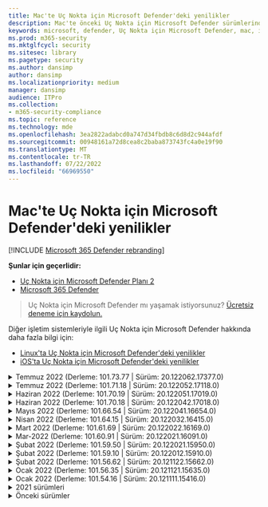 ```yaml
---
title: Mac'te Uç Nokta için Microsoft Defender'deki yenilikler
description: Mac'te önceki Uç Nokta için Microsoft Defender sürümlerindeki önemli değişiklikler hakkında bilgi edinin.
keywords: microsoft, defender, Uç Nokta için Microsoft Defender, mac, installation, macos, whatsnew
ms.prod: m365-security
ms.mktglfcycl: security
ms.sitesec: library
ms.pagetype: security
ms.author: dansimp
author: dansimp
ms.localizationpriority: medium
manager: dansimp
audience: ITPro
ms.collection:
- m365-security-compliance
ms.topic: reference
ms.technology: mde
ms.openlocfilehash: 3ea2822adabcd0a747d34fbdb8c6d8d2c944afdf
ms.sourcegitcommit: 00948161a72d8cea8c2baba873743fc4a0e19f90
ms.translationtype: MT
ms.contentlocale: tr-TR
ms.lasthandoff: 07/22/2022
ms.locfileid: "66969550"
---
```

# <a name="whats-new-in-microsoft-defender-for-endpoint-on-mac"></a>Mac'te Uç Nokta için Microsoft Defender'deki yenilikler

[!INCLUDE [Microsoft 365 Defender rebranding](../../includes/microsoft-defender.md)]

**Şunlar için geçerlidir:**
- [Uç Nokta için Microsoft Defender Planı 2](https://go.microsoft.com/fwlink/p/?linkid=2154037)
- [Microsoft 365 Defender](https://go.microsoft.com/fwlink/?linkid=2118804)

> Uç Nokta için Microsoft Defender mı yaşamak istiyorsunuz? [Ücretsiz deneme için kaydolun.](https://signup.microsoft.com/create-account/signup?products=7f379fee-c4f9-4278-b0a1-e4c8c2fcdf7e&ru=https://aka.ms/MDEp2OpenTrial?ocid=docs-wdatp-exposedapis-abovefoldlink)

Diğer işletim sistemleriyle ilgili Uç Nokta için Microsoft Defender hakkında daha fazla bilgi için: 
- [Linux'ta Uç Nokta için Microsoft Defender'deki yenilikler](linux-whatsnew.md) 
- [iOS'ta Uç Nokta için Microsoft Defender'deki yenilikler](ios-whatsnew.md)</br>

<details>
  <summary>Temmuz 2022 (Derleme: 101.73.77 | Sürüm: 20.122062.17377.0)</summary>

&ensp;Yayın tarihi: **21 Temmuz 2022**<br/>
&ensp;Yayımlanma Tarihi: **21 Temmuz 2022**<br/>
&ensp;Derleme: **101.73.77**<br/>
&ensp;Sürüm: **20.122062.17377.0**<br/>
&ensp;Altyapı sürümü: **1.1.19200.3**<br/>
&ensp;İmza sürümü: **1.367.1011.0**<br/>

**Yenilikler**

- Ağ uzantısı nedeniyle yazdırmanın başarıyla tamamlanamadığına ilişkin bir sorun giderildi
- [Dosya karması hesaplamasını yapılandırma](mac-preferences.md#configure-file-hash-computation-feature) seçeneği eklendi
- Bu derlemeden itibaren, ürün varsayılan olarak yeni kötü amaçlı yazılımdan koruma altyapısına sahip olacaktır
- Dosya kopyalama işlemleri için performans geliştirmeleri
- Hata düzeltmeleri

<br/>
</details>

<details>
  <summary>Temmuz 2022 (Derleme: 101.71.18 | Sürüm: 20.122052.17118.0)</summary>

&ensp;Yayın tarihi: **7 Temmuz 2022**<br/>
&ensp;Yayımlanma Tarihi: **7 Temmuz 2022**<br/>
&ensp;Derleme: **101.71.18**<br/>
&ensp;Sürüm: **20.122052.17118.0**<br/>

**Yenilikler**

- `mdatp connectivity test` ürünün düzgün çalışması için gereken ek bir URL ile genişletilmiştir. Yeni URL şeklindedir [https://go.microsoft.com/fwlink/?linkid=2144709](https://go.microsoft.com/fwlink/?linkid=2144709).
- Şimdiye kadar ürün yeniden başlatma işlemleri arasında ürün günlüğü düzeyi kalıcı hale gelmedi. Bu sürümden başlayarak günlük düzeyini kalıcı hale getiren yeni bir komut satırı araç anahtarı vardır. Yeni komut şeklindedir `mdatp log level persist --level <level>`.
- Ürün yükleme paketinde nadir durumlarda güncelleştirmeler sırasında ürün durumu kaybına yol açabilen bir hata düzeltildi
- Dosya kopyalama işlemleri ve yerleşik macOS uygulamaları için performans iyileştirmeleri
- Hata düzeltmeleri

<br/>
</details>

<details>
  <summary>Haziran 2022 (Derleme: 101.70.19 | Sürüm: 20.122051.17019.0)</summary>

&ensp;Yayın tarihi: **14 Haziran 2022**<br/>
&ensp;Yayımlanma Tarihi: **14 Haziran 2022**<br/>
&ensp;Derleme: **101.70.19**<br/>
&ensp;Sürüm: **20.122051.17019.0**<br/>

**Yenilikler**

- Tehditle ilgili bildirimlerin her zaman son kullanıcıya sunulmadığı bir hata düzeltildi.
- Performans iyileştirmeleri & diğer hata düzeltmeleri

<br/>
</details>


<details>
  <summary>Haziran 2022 (Derleme: 101.70.18 | Sürüm: 20.122042.17018.0)</summary>

&ensp;Yayın tarihi: **2 Haziran 2022**<br/>
&ensp;Yayımlanma Tarihi: **2 Haziran 2022**<br/>
&ensp;Derleme: **101.70.18**<br/>
&ensp;Sürüm: **20.122042.17018.0**<br/>

**Yenilikler**

- Yükleme paketinin bazen ürün güncelleştirmeleri sırasında süresiz olarak asılı kaldığı bir hata düzeltildi
- Ürünün bazen karantina klasörünün içindeki dosyaları yanlış algıladığı bir hata düzeltildi
- Performans iyileştirmeleri & diğer hata düzeltmeleri

<br/>
</details>

<details>
  <summary>Mayıs 2022 (Derleme: 101.66.54 | Sürüm: 20.122041.16654.0) </summary>

&ensp;Yayın tarihi: **11 Mayıs 2022**<br/>
&ensp;Yayımlanma Tarihi: **11 Mayıs 2022**<br/>
&ensp;Derleme: **101.66.54**<br/>
&ensp;Sürüm: **20.122041.16654.0**<br/>


**Yenilikler**

- Bazı durumlarda doğru işlem yolunun yazdırılmaması sorunu `mdatp diagnostic real-time-protection-statistics` giderildi.
- Hata düzeltmeleri

<br/>
</details>

<details>
  <summary>Nisan 2022 (Derleme: 101.64.15 | Sürüm: 20.122032.16415.0)</summary>

&ensp;Yayın tarihi: **26 Nisan 2022**<br/>
&ensp;Yayımlanma Tarihi: **26 Nisan 2022**<br/>
&ensp;Derleme: **101.64.15**<br/>
&ensp;Sürüm: **20.122032.16415.0**<br/>

**Yenilikler**

- Sürüm 101.61.69'da ortaya çıkan ve son kullanıcıdan hiçbir eylem gerekmese de durum menüsü simgesinin bazen hata simgesi gösterdiği bir regresyon düzeltildi
- `conflicting_applications` içindeki alanı `mdatp health` yalnızca en son 10 işlemi gösterecek şekilde ve işlem adlarını içerecek şekilde geliştirildi. Bu, Mac için Uç Nokta için Microsoft Defender hangi işlemlerin çakışıyor olduğunu belirlemeyi kolaylaştırır.
- Satıcı kimliği ve ürün kimliğinin onaltılık yerine ondalık olarak görüntülendiği bir hata `mdatp device-control removable-media policy list` düzeltildi
- Performans iyileştirmeleri & diğer hata düzeltmeleri

<br/>
</details>

<details>
  <summary>Mart 2022 (Derleme: 101.61.69 | Sürüm: 20.122022.16169.0) </summary>

&ensp;Yayın tarihi: **25 Mart 2022**<br/>
&ensp;Yayımlanma Tarihi: **25 Mart 2022**<br/>
&ensp;Derleme: **101.61.69**<br/>
&ensp;Sürüm: **20.122022.16169.0**<br/>

**Yenilikler**

- Hata düzeltmeleri

<br/>
</details>

<details>
  <summary>Mar-2022 (Derleme: 101.60.91 | Sürüm: 20.122021.16091.0)</summary>

&ensp;Yayın tarihi: **8 Mart 2022**<br/>
&ensp;Yayımlanma Tarihi: **8 Mart 2022**<br/>
&ensp;Derleme: **101.60.91**<br/>
&ensp;Sürüm: **20.122021.16091.0**<br/>

**Yenilikler**

- Bu sürüm [CVE-2022-23278](https://msrc-blog.microsoft.com/2022/03/08/guidance-for-cve-2022-23278-spoofing-in-microsoft-defender-for-endpoint/) için bir güvenlik güncelleştirmesi içerir

<br/>
</details>

<details>
  <summary>Şubat 2022 (Derleme: 101.59.50 | Sürüm: 20.122021.15950.0) </summary>

&ensp;Yayın tarihi: **28 Şubat 2022**<br/>
&ensp;Yayımlanma Tarihi: **28 Şubat 2022**<br/>
&ensp;Derleme: **101.59.50**<br/>
&ensp;Sürüm: **20.122021.15950.0**<br/>

**Yenilikler**

- Bu sürüm macOS 12.3 için destek ekler. MacOS 12.3 sürümünden itibaren Apple, [Python 2.7'yi kaldırıyor](https://developer.apple.com/documentation/macos-release-notes/macos-12_3-release-notes). MacOS'ta varsayılan olarak önceden yüklenmiş python sürümü yoktur. **EYLEM GEREKLI**: 
  - Kullanıcıların cihazlarını macOS Monterey 12.3(veya daha yeni) sürümüne güncelleştirmeden önce Mac için Uç Nokta için Microsoft Defender 101.59.50 (veya daha yeni) sürümüne güncelleştirmeleri gerekir. Bu en düşük sürüm 101.59.50, macOS Monterey'de Mac için Uç Nokta için Microsoft Defender ile ilgili Python ile ilgili sorunları ortadan kaldırmanın önkoşuludur.
  - Uzak dağıtımlar için, mevcut MDM kurulumları Mac için Uç Nokta için Microsoft Defender sürüm 101.59.50 (veya daha yeni) olarak güncelleştirilmelidir. MDM aracılığıyla macOS Monterey 12.3'e (veya daha yeni bir sürüme) Mac için eski bir Uç Nokta için Microsoft Defender göndererek yükleme hatasına neden olur.

<br/>
</details>

<details>
  <summary>Şubat 2022 (Derleme: 101.59.10 | Sürüm: 20.122012.15910.0)</summary>

&ensp;Yayın tarihi: **22 Şubat 2022**<br/>
&ensp;Yayımlanma Tarihi: **22 Şubat 2022**<br/>
&ensp;Derleme: **101.59.10**<br/>
&ensp;Sürüm: **20.122012.15910.0**<br/>

**Yenilikler**

- Komut satırı aracı artık karantinaya alınan dosyaların dosyanın ilk algılandığı konumdan farklı bir konuma geri yüklenmesini destekliyor. Bu işlem aracılığıyla `mdatp threat quarantine restore --id [threat-id] --path [destination-folder]`yapılabilir.
- Thunderbolt 3 üzerinden bağlanan cihazları işlemek için genişletilmiş cihaz denetimi
- Geçersiz satıcı kimlikleri ve ürün kimlikleri içeren cihaz denetimi ilkelerinin işlenmesi geliştirildi. Bu sürümden önce, ilke bir veya daha fazla geçersiz kimlik içeriyorsa ilkenin tamamı yoksayılırdı. Bu sürümden başlayarak, ilkenin yalnızca geçersiz bölümleri yoksayılır. İlkeyle ilgili sorunlar aracılığıyla `mdatp device-control removable-media policy list`ortaya konur.
- Hata düzeltmeleri

<br/>
</details>

<details>
  <summary>Şubat 2022 (Derleme: 101.56.62 | Sürüm: 20.121122.15662.0)</summary>

&ensp;Yayın tarihi: **7 Şubat 2022**<br/>
&ensp;Yayımlanma Tarihi: **7 Şubat 2022**<br/>
&ensp;Derleme: **101.56.62**<br/>
&ensp;Sürüm: **20.121122.15662.0**<br/>

**Yenilikler**

- Hata düzeltmeleri 

<br/>
</details>

<details>
  <summary> Ocak 2022 (Derleme: 101.56.35 | Sürüm: 20.121121.15635.0)</summary>

&ensp;Yayın tarihi: **30 Ocak 2022**<br/>
&ensp;Yayımlanma Tarihi: **30 Ocak 2022**<br/>
&ensp;Derleme: **101.56.35**<br/>
&ensp;Sürüm: **20.121121.15635.0**<br/>

**Yenilikler**

- Uygulama "Microsoft Defender ATP" olarak "Microsoft Defender" olarak yeniden adlandırıldı. Son kullanıcılar aşağıdaki değişiklikleri gözlemler:
- Uygulama yükleme yolu olarak değiştirildi `/Application/Microsoft Defender ATP.app` `/Applications/Microsoft Defender.app`.
- Kullanıcı deneyiminde " Microsoft Defender ATP" oluşumları "Microsoft Defender" ile değiştirilmiştir
- Mac için Uç Nokta için Microsoft Defender ile dağıtılan ağ içerik filtresi nedeniyle bazı VPN uygulamalarının bağlanamadığı bir sorun çözüldü
- macOS 12.2 beta 2'de bulunan ve işletim sistemindeki (işletim sistemi) belirli özelliklere sahip paketlerin yüklenmesini engelleyen bir değişiklik nedeniyle yükleme paketinin açılamadığı bir sorun giderildi. Bu işletim sistemi değişikliği macOS 12.2'nin son sürümünde yer almamış gibi görünse de, gelecekteki bir macOS sürümünde yeniden kullanıma sunulacaktır. Bu nedenle, tüm kuruluş yöneticilerinin yönetim konsolundaki Uç Nokta için Microsoft Defender paketini bu ürün sürümüne (veya daha yeni bir sürüme) yenilemelerini öneririz.
- Bazı M1 cihazlarında görülen ve ürünün geçersiz kötü amaçlı yazılımdan koruma tanımlarıyla takıldığı ve çalışan bir tanım kümesine başarıyla güncelleştirilemediği bir sorun giderildi.
- `mdatp health`çıktısı, Mac için Uç Nokta için Microsoft Defender tüm bileşenlerine Tam Disk Erişimi verilip verilmediğini belirlemek için kullanılabilecek adlı `full_disk_access_enabled` ek bir öznitelikle genişletilmiştir.
- Performans iyileştirmeleri & hata düzeltmeleri

<br/>
</details>

<details>
  <summary>Ocak 2022 (Derleme: 101.54.16 | Sürüm: 20.121111.15416.0) </summary>

&ensp;Yayın tarihi: **12 Ocak 2022**<br/>
&ensp;Yayımlanma Tarihi: **12 Ocak 2022**<br/>
&ensp;Derleme: **101.54.16**<br/>
&ensp;Sürüm: **20.121111.15416.0**<br/>

**Yenilikler**

- macOS 10.14 (Mojave) artık desteklenmiyor
- Bir ürün ayarı MDM aracılığıyla yönetici tarafından yönetilmeyi durdurduktan sonra, yönetilmeden önce sahip olduğu değere geri döner (son kullanıcı tarafından yerel olarak yapılandırılan değer veya böyle bir yerel değer açıkça sağlanmazsa, ürün tarafından kullanılan varsayılan değer). Bu değişiklikten önce, bir ayar yönetilmeyi durdurduktan sonra yönetilen değeri kalıcı hale gelip ürün tarafından kullanılmaya devam etti.
- Performans iyileştirmeleri & hata düzeltmeleri
    
<br/>
</details>

<details><summary>2021 sürümleri </summary><blockquote>
    <details><summary>(Derleme: 101.49.25 | Sürüm: 20.121092.14925.0)</summary>

&ensp;Derleme: **101.49.25**<br/>
&ensp;Sürüm: **20.121092.14925.0** <br/>

**Yenilikler**

- İsteğe bağlı taramalar sırasında arşivlerin taranıp taranmayacağını denetlemek için komut satırı aracına yeni bir anahtar eklendi. Bu, aracılığıyla `mdatp config scan-archives --value [enabled/disabled]` yapılandırılabilir. Varsayılan olarak, bu etkin olarak ayarlanır. 
- Hata düzeltmeleri  

<br/>
</details>
 
<details><summary>(Derleme: 101.47.27 | Sürüm: 20.121082.14727.0)</summary>

&ensp;Derleme: **101.47.27**<br/>
&ensp;Sürüm: **20.121082.14727.0** <br/>

**Yenilikler**
- macOS Mojave ve macOS Catalina'da kapatma sırasında oluşan sistem donması için düzeltme. 

<br/>
</details>

<details><summary>(Derleme: 101.43.84 | Sürüm: 20.121082.14384.0)</summary>

&ensp;Derleme: **101.43.84**<br/>
&ensp;Sürüm: **20.121082.14384.0** <br/>

**Yenilikler**
- macOS 12 için aday derleme (Monterey) 
- Hata düzeltmeleri 

<br/>
</details>

<details><summary>(Derleme: 101.41.10 | Sürüm: 20.121072.14110.0)</summary>

&ensp;Derleme: **101.41.10**<br/>
&ensp;Sürüm: **20.121072.14110.0** <br/>

**Yenilikler**
- Komut satırı aracına yeni anahtarlar eklendi: 
    - İsteğe bağlı taramalar için paralellik derecesini denetleme. Bu, aracılığıyla `mdatp config maximum-on-demand-scan-threads --value [number-between-1-and-64]` yapılandırılabilir. Varsayılan olarak, 2'nin paralellik derecesi kullanılır. 
    - Güvenlik bilgileri güncelleştirmelerinin etkinleştirilip etkinleştirilmediğini veya devre dışı bırakılıp bırakılmayacağını denetleyin. Bu, aracılığıyla `mdatp config scan-after-definition-update --value [enabled/disabled]` yapılandırılabilir. Varsayılan olarak, bu etkin olarak ayarlanır. 
- Ürün günlüğü düzeyini değiştirmek için artık yükseltme gerekiyor. 
- Performans iyileştirmeleri & hata düzeltmeleri 

<br/>
</details>

<details><summary>(Derleme: 101.40.84 | Sürüm: 20.121071.14084.0)</summary>

&ensp;Derleme: **101.40.84**<br/>
&ensp;Sürüm: **20.121071.14084.0** <br/>

**Yenilikler**
- M1 yonga yerel desteği 
- Performans iyileştirmeleri & hata düzeltmeleri 

<br/>
</details>

<details><summary>(Derleme: 101.37.97 | Sürüm: 20.121062.13797.0)</summary>

&ensp;Derleme: **101.37.97**<br/>
&ensp;Sürüm: **20.121062.13797.0** <br/>

**Yenilikler**
- Performans iyileştirmeleri & hata düzeltmeleri 

<br/>
</details>

<details><summary>(Derleme: 101.34.28 | Sürüm: 20.121061.13428.0)</summary>

&ensp;Derleme: **101.34.28**<br/>
&ensp;Sürüm: **20.121061.13428.0** <br/>

**Yenilikler**
- Hata düzeltmeleri 

<br/>
</details>

<details><summary>(Derleme: 101.34.27 | Sürüm: 20.121052.13427.0)</summary>

&ensp;Derleme: **101.34.27**<br/>
&ensp;Sürüm: **20.121052.13427.0** <br/>

**Yenilikler**
- Hata düzeltmeleri 

<br/>
</details>

<details><summary>(Derleme: 101.34.20 | Sürüm: 20.121051.13420.0)</summary>

&ensp;Derleme: **101.34.20**<br/>
&ensp;Sürüm: **20.121051.13420.0** <br/>

**Yenilikler**
- [macOS](mac-device-control-overview.md)  için cihaz denetimi artık genel kullanılabilirlik aşamasındadır. 
- macOS 11'de (Big Sur) durum menüsünden hızlı taramanın başlatılamadığı bir sorun giderildi. 
- Diğer hata düzeltmeleri 

<br/>
</details>

<details><summary>(Derleme: 101.32.69 | Sürüm: 20.121042.13269.0)</summary>

&ensp;Derleme: **101.32.69**<br/>
&ensp;Sürüm: **20.121042.13269.0** <br/>

**Yenilikler**
- Uç Nokta için Microsoft Defender ve diğer uygulamalardan anahtarlığa eşzamanlı erişimin anahtar zinciri bozulmasına yol açması sorunu giderildi.

<br/>
</details>

<details><summary>(Derleme: 101.29.64 | Sürüm: 20.121042.12964.0)</summary>

&ensp;Derleme: **101.29.64**<br/>
&ensp;Sürüm: **20.121042.12964.0** <br/> 

**Yenilikler**
- Bu sürümden başlayarak, komut satırı istemcisi aracılığıyla tetiklenen isteğe bağlı virüsten koruma taramaları sırasında algılanan tehditler otomatik olarak düzeltilir. Kullanıcı arabirimi aracılığıyla tetiklenen taramalar sırasında algılanan tehditler yine de el ile eylem gerektirir. 
- `mdatp diagnostic real-time-protection-statistics` şimdi iki ek anahtarı destekler: 
    - `--sort`: Taranan toplam dosya sayısına göre azalan çıktıyı sıralar 
    - `--top N`: en iyi N sonuçlarını görüntüler (yalnızca belirtilirse `--sort` çalışır) 
- Performans iyileştirmeleri (özellikle `YARN` kullanıldığında) & hata düzeltmeleri

<br/>
</details>

<details><summary>(Derleme: 101.27.50 | Sürüm: 20.121022.12750.0)</summary>

&ensp;Derleme: **101.27.50**<br/>
&ensp;Sürüm: **20.121022.12750.0** <br/> 

**Yenilikler**
- macOS Catalina ve önceki sürümlerde Apple sertifikası süre sonu için uyum sağlama düzeltmesi. Bu düzeltme, Tehdit & Güvenlik Açığı Yönetimi (TVM) işlevselliğini geri yükler.  

<br/>
</details>

<details><summary>(Derleme: 101.25.69 | Sürüm: 20.121022.12569.0)</summary>

&ensp;Derleme: **101.25.69**<br/>
&ensp;Sürüm: **20.121022.12569.0** <br/> 

**Yenilikler**
- macOS'taki Uç Nokta için Microsoft Defender artık ABD Kamu müşterileri için önizleme sürümünde kullanıma sunulmuştur. Daha fazla bilgi için bkz [. US Government müşterileri için Uç Nokta için Microsoft Defender](gov.md). 
- Performans iyileştirmeleri (özellikle XCode Simülatörü uygulamasının kullanıldığı durum için) hata düzeltmeleri &. 

<br/>
</details>

<details><summary>(Derleme: 101.23.64 | Sürüm: 20.121021.12364.0)</summary>

&ensp;Derleme: **101.23.64**<br/>
&ensp;Sürüm: **20.121021.12364.0** <br/> 

**Yenilikler**
- Son isteğe bağlı tarama hakkındaki bilgileri görüntülemek için komut satırı aracına yeni bir seçenek eklendi. Son isteğe bağlı tarama hakkındaki bilgileri görüntülemek için komutunu çalıştırın `mdatp health --details antivirus`. 
- Performans iyileştirmeleri & hata düzeltmeleri 

<br/>
</details>

</details>

<details><summary>Önceki sürümler </summary><blockquote>
<details><summary>(Derleme: 101.22.79 | Sürüm: 20.121012.12279.0)</summary>

&ensp;Derleme: **101.22.79** <br> &ensp;Sürüm: **20.121012.12279.0**<br>

**Yenilikler**
- Performans iyileştirmeleri & hata düzeltmeleri 

<br/>
</details>

<details><summary>(Derleme: 101.19.88 | Sürüm: 20.121011.11988.0)</summary>

&ensp;Derleme:**101.19.88**<br>
&ensp;Sürüm: **20.121011.11988.0**<br>

**Yenilikler**
- Performans iyileştirmeleri & hata düzeltmeleri 

<br/>
</details>

<details><summary>(Derleme: 101.19.48 | Sürüm: 20.120121.11948.0)</summary>

&ensp;Derleme: **101.19.48**<br>
&ensp;Sürüm: **20.120121.11948.0**<br>

**Yenilikler**
> [!NOTE]
> Eski komut satırı aracının söz dizimi bu sürümle kullanım dışı bırakıldı. Yeni söz dizimi hakkında bilgi için bkz [. Kaynaklar](mac-resources.md#configuring-from-the-command-line). 
- Ağ uzantısını devre dışı bırakmak için yeni bir komut satırı anahtarı eklendi: `mdatp system-extension network-filter disable` Bu komut, Mac'te Uç Nokta için Microsoft Defender ile ilgili olabilecek ağ sorunlarını gidermek için yararlı olabilir. 
- Performans iyileştirmeleri & hata düzeltmeleri 

<br/>
</details>

<details><summary>(Derleme: 101.19.21 | Sürüm: 20.120101.11921.0)</summary>

&ensp;Derleme: **101.19.21**<br>
&ensp;Sürüm: **20.120101.11921.0** <br>

**Yenilikler**
- Hata düzeltmeleri 

<br/>
</details>

<details><summary>(Derleme: 101.15.26 | Sürüm: 20.120102.11526.0)</summary>

&ensp;Derleme: **101.15.26**<br>
&ensp;Sürüm: **20.120102.11526.0**<br>

**Yenilikler**
- macOS 11 Big Sur'da çalışırken aracının güvenilirliği geliştirildi. 
- Özel taramalar () sırasında AV dışlamalarını yoksaymak için yeni bir komut satırı anahtarı`--ignore-exclusions` (`mdatp scan custom`) eklendi. 
- Performans iyileştirmeleri & hata düzeltmeleri

<br/> 
</details>

<details><summary>(Derleme: 101.13.75 | Sürüm: 20.120101.11375.0)</summary>

&ensp;Derleme: **101.13.75**<br>
&ensp;Sürüm: **20.120101.11375.0**<br>

**Yenilikler** 
- Uç Nokta için Microsoft Defender çekirdek paniğine dönüşen bir macOS 11 (Big Sur) hatasını tetiklediğinde koşullar kaldırıldı. 
- mac 11 (Big Sur) üzerinde çalışırken Endpoint Security sistem uzantısındaki bellek sızıntısı düzeltildi. 
- Hata düzeltmeleri 

<br/>
</details>

<details><summary>(Derleme: 101.10.72)</summary>

&ensp;Derleme: **101.10.72** <br>

**Yenilikler** 
- Hata düzeltmeleri  

<br/>
</details>

<details><summary>(Derleme: 101.09.61)</summary>

&ensp;Derleme: **101.09.61**<br>

**Yenilikler** 
-  [Geri bildirim gönderme seçeneğini devre dışı bırakmak](mac-preferences.md#show--hide-option-to-send-feedback) için yeni bir yönetilen tercih eklendi. 
- Durum menüsü simgesi artık ürün ayarları yönetildiğinde iyi durumda bir durum gösteriyor. Daha önce, ürün ayarları yönetici tarafından yönetilse bile durum menüsü simgesi bir uyarı veya hata durumu görüntülüyordu. 
- Performans iyileştirmeleri & hata düzeltmeleri 

<br/>
</details>

<details><summary>(Derleme: 101.09.50)</summary>

&ensp;Derleme: **101.09.50**<br>

**Yenilikler** 
- Bu ürün sürümü macOS Big Sur 11 beta 9 üzerinde doğrulanmıştır. 
- mdatp komut satırı aracının yeni söz dizimi artık varsayılan söz dizimidir. Yeni söz dizimi hakkında daha fazla bilgi için bkz [. macOS'ta Uç Nokta için Microsoft Defender için kaynaklar](mac-resources.md#configuring-from-the-command-line). 
> [!NOTE]
> Eski komut satırı aracının söz dizimi **1 Ocak 2021'de** üründen kaldırılacaktır.
- Tanılama günlüklerinin farklı bir dizine kaydedilmesini sağlayan yeni bir parametre (`--path [directory]`) ile genişletilmiş. `mdatp diagnostic create`  
- Performans iyileştirmeleri & hata düzeltmeleri 

<br/>
</details>

<details><summary>(Derleme: 101.09.49)</summary>

&ensp;Derleme: **101.09.49**<br>

**Yenilikler** 
- BT yöneticisi tarafından yönetilen dışlamaları yerel kullanıcı tarafından tanımlanan dışlamalarla ayırt etmeye yönelik kullanıcı arabirimi geliştirmeleri. 
- İsteğe bağlı taramalar sırasında geliştirilmiş CPU kullanımı. 
- Performans iyileştirmeleri & hata düzeltmeleri 

<br/>
</details>

<details><summary>(Derleme: 101.07.23)</summary>

&ensp;Derleme: **101.07.23**<br>

**Yenilikler** 
- Pasif modun durumunu ve EDR grup kimliğini denetlemek için çıkışına `mdatp --health` yeni alanlar eklendi. 
> [!NOTE]
> `mdatp --health` , gelecekteki bir ürün güncelleştirmesinde ile `mdatp health` değiştirilecektir. 
- Otomatik örnek gönderiminin kullanıcı arabiriminde yönetilen olarak işaretlenmediği bir hata düzeltildi. 
- Virüsten koruma tarama geçmişindeki öğelerin saklamasını denetlemek için yeni ayarlar eklendi. Artık [tarama geçmişindeki öğelerin tutulacak gün sayısını belirtebilir ve tarama geçmişindeki](mac-preferences.md#antivirus-scan-history-retention-in-days)  [en fazla öğe sayısını belirtebilirsiniz](mac-preferences.md#maximum-number-of-items-in-the-antivirus-scan-history). 
- Hata düzeltmeleri 

<br/>
</details>

<details><summary>(Derleme: 101.06.63)</summary>

&ensp;Derleme: **101.06.63**<br>

**Yenilikler** 
- Sürümde ortaya çıkan performans regresyonu giderildi `101.05.17`. Regresyon, bazı müşterilerin SMB paylaşımlarına erişirken gözlemlediği çekirdek paniğinin ortadan kaldırılmasına yönelik düzeltme ile sunulmuştur. Bu kod değişikliğini geri aldık ve çekirdek paniğini ortadan kaldırmak için alternatif yollar araştırıyoruz. 

<br/>
</details>

<details><summary>(Derleme: 101.05.17)</summary>

&ensp;Derleme: **101.05.17**<br> 

**Yenilikler** 
> [!IMPORTANT]
> Komut satırı aracı için `mdatp` yeni ve gelişmiş bir söz dizimi üzerinde çalışıyoruz. Yeni söz dizimi şu anda Insider Hızlı ve Insider Yavaş güncelleştirme kanallarında varsayılandır. Bu yeni söz dizimi ile kendinizi özetlemenizi öneririz. Eski söz dizimini yeni söz dizimiyle paralel olarak desteklemeye devam edeceğiz ve önümüzdeki aylarda eski söz dizimi için kullanımdan kaldırma planıyla ilgili daha fazla iletişim sağlayacağız. 
- Bazen SMB dosya paylaşımlarına erişilirken oluşan çekirdek paniği giderildi. 
- Performans iyileştirmeleri & hata düzeltmeleri 

<br/>
</details>

<details><summary>(Derleme: 101.05.16)</summary>

&ensp;Derleme: **101.05.16**<br>

**Yenilikler** 
- Taranan dosyaların sayısını önemli ölçüde azaltmak için hızlı tarama mantığını geliştirme. 
- Komut satırı aracı için [otomatik tamamlama desteği](mac-resources.md#how-to-enable-autocompletion) eklendi. 
- Hata düzeltmeleri 

<br/>
</details>

<details><summary>(Derleme: 101.03.12)</summary>

&ensp;Derleme: **101.03.12**<br>

**Yenilikler** 
- Performans iyileştirmeleri & hata düzeltmeleri 

<br/>
</details>

<details><summary>(Derleme: 101.01.54)</summary>

&ensp;Derleme: **101.01.54**<br>

**Yenilikler** 
- Time Machine ile uyumlulukla ilgili iyileştirmeler 
- Erişilebilirlik geliştirmeleri 
- Performans iyileştirmeleri & hata düzeltmeleri 

<br/>
</details>

<details><summary>(Derleme: 101.00.31)</summary>

&ensp;Derleme: **101.00.31** <br>

**Yenilikler** 
-  [Intune kullanıcıları için geliştirilmiş ürün ekleme deneyimi](/mem/intune/apps/apps-advanced-threat-protection-macos) 
- Virüsten [koruma dışlamaları artık joker karakterleri destekliyor](mac-exclusions.md#supported-exclusion-types)
- macOS bağlam menüsünden virüsten koruma taramalarını tetikleme özelliği eklendi. Artık Bulucu'da bir dosyaya veya klasöre sağ tıklayıp **Uç Nokta için Microsoft Defender ile tara'yı** seçebilirsiniz. 
- Yerinde ürün düşürme işlemlerine artık yükleyici tarafından açıkça izin verilmiyor. Eski sürüme düşürmeniz gerekiyorsa, önce mevcut sürümü kaldırın ve cihazınızı yeniden yapılandırın. 
- Hata düzeltmeleri & diğer performans iyileştirmeleri 

<br/>
</details>

<details><summary>(Derleme: 100.90.27)</summary>

&ensp;Derleme: **100.90.27** <br>   

**Yenilikler** 
- Artık macOS'ta Uç Nokta için Microsoft Defender için sistem genelindeki [güncelleştirme kanalından](mac-updates.md#set-the-channel-name) farklı bir güncelleştirme kanalı ayarlayabilirsiniz. 
- Yeni ürün simgesi 
- Diğer kullanıcı deneyimi geliştirmeleri 
- Hata düzeltmeleri 

<br/>
</details>

<details><summary>(Derleme: 100.86.92)</summary>

&ensp;Derleme: **100.86.92**<br>

**Yenilikler** 
- Time Machine ile uyumlulukla ilgili iyileştirmeler 
- Ürünün bazen kaldırma sırasında altındaki tüm dosyaları `/Library/Application Support/Microsoft/Defender` temizlememesi sorunu giderildi. 
- Microsoft ürünleri Microsoft AutoUpdate aracılığıyla güncelleştirildiğinde ürünün CPU kullanımı azaltıldı. 
- Hata düzeltmeleri & diğer performans iyileştirmeleri 

<br/>
</details>

<details><summary>(Derleme: 100.86.91)</summary>

&ensp;Derleme: **100.86.91**<br>

**Yenilikler**
> [!CAUTION]
> macOS cihazlarınız için en eksiksiz korumayı sağlamak ve Apple'ın macOS yerel güvenlik güncelleştirmelerinin [current - 2] sürümünden eski işletim sistemi sürümlerine teslimini durdurmasıyla uyumlu olması için Mac için MDATP dağıtımı ve güncelleştirmeleri artık macOS Sierra [10.12] tarihinde desteklenmeyecektir. Mac için MDATP güncelleştirmeleri ve geliştirmeleri Catalina [10.15], Mojave [10.14] ve High Sierra [10.13] sürümlerini çalıştıran cihazlara sunulacaktır.
>
> Sierra [10.12] cihazlarınıza zaten Mac için MDATP dağıttıysanız koruma kaybı riskini ortadan kaldırmak için lütfen en son macOS sürümüne yükseltin.

-  Performans iyileştirmeleri & hata düzeltmeleri 

<br/>
</details>

<details><summary>(Derleme: 100.83.73)</summary>

&ensp;Derleme: **100.83.73**<br>

**Yenilikler**
- BT yöneticileri için [dışlamaların yönetimi](mac-preferences.md#exclusion-merge-policy),  [tehdit türü ayarlarının yönetimi](mac-preferences.md#threat-type-settings-merge-policy) ve [izin verilmeyen tehdit eylemleri](mac-preferences.md#disallowed-threat-actions) hakkında daha fazla denetim eklendi. 
- Cihazda Tam Disk Erişimi etkinleştirilmediğinde, artık durum menüsünde bir uyarı görüntülenir. 
- Performans iyileştirmeleri & hata düzeltmeleri
 
<br/>
</details>

<details><summary>(Derleme: 100.82.60)</summary>

&ensp;Derleme: **100.82.60** <br>

**Yenilikler**
- Ürünün bir tanım güncelleştirmesini takip etmeye başlayamaması sorunu giderildi.

<br/> 
</details>

<details><summary>(Derleme: 100.80.42)</summary>

&ensp;Derleme: **100.80.42**<br>

**Yenilikler**
- Hata düzeltmeleri

<br/> 
</details>

<details><summary>(Derleme: 100.79.42)</summary>

&ensp;Derleme: **100.79.42**<br>

**Yenilikler**
- Mac'te Uç Nokta için Microsoft Defender zaman zaman Time Machine'i engellemesi sorunu düzeltildi. 
- Arka uç hizmetiyle bağlantıyı test etmek için komut satırı yardımcı programı için yeni bir anahtar eklendi
 
  ```bash
  mdatp connectivity test
  ```
- Kullanıcı arabiriminde tehdit geçmişinin tamamını görüntüleme özelliği eklendi ( **Koruma geçmişi** görünümünden erişilebilir). 
- Performans iyileştirmeleri & hata düzeltmeleri

<br/>
</details>

<details><summary>(Derleme: 100.72.15)</summary> 

&ensp;Derleme: **100.72.15**<br>

**Yenilikler**
- Hata düzeltmeleri 

<br/>
</details>

<details><summary>(Derleme: 100.70.99)</summary> 

&ensp;Derleme: **100.70.99**<br>

**Yenilikler**
- Gerçek zamanlı koruma etkinleştirildiğinde bazı kullanıcıların macOS Catalina'ya yükseltme yeteneğini etkileyen bir sorun giderildi. Bu düzensiz sorun, catalina yükseltme paketindeki dosyaları tehditlere karşı tararken Uç Nokta için Microsoft Defender kilitlemeden kaynaklandı ve bu da yükseltme sırasında hatalara yol açtı.

<br/>
</details> 

<details><summary>(Derleme: 100.68.99)</summary> 

&ensp;Derleme: **100.68.99**<br>

**Yenilikler**
- Virüsten koruma işlevini [pasif modda](mac-preferences.md#enforcement-level-for-antivirus-engine) çalışacak şekilde yapılandırma özelliği eklendi. 
- Performans iyileştirmeleri & hata düzeltmeleri 

<br/>
</details>

<details><summary>(Derleme: 100.65.28)</summary> 

&ensp;Derleme: **100.65.28**<br>

**Yenilikler**
- macOS Catalina desteği eklendi. 
> [!CAUTION]
> macOS 10.15 (Catalina), yeni güvenlik ve gizlilik geliştirmeleri içerir. Bu sürümden başlayarak, uygulamalar varsayılan olarak açık onay olmadan disk üzerindeki belirli konumlara (Belgeler, İndirmeler, Masaüstü vb.) erişemez. Bu onay olmadığında, Uç Nokta için Microsoft Defender cihazınızı tam olarak koruyamaz.
> 
> Bu onayı verme mekanizması, Uç Nokta için Microsoft Defender nasıl dağıtdığınıza bağlıdır:
> 
> - El ile dağıtımlar için [El ile dağıtım konusunda](mac-install-manually.md#how-to-allow-full-disk-access) güncelleştirilmiş yönergelere bakın.
> - Yönetilen dağıtımlar için [JAMF tabanlı dağıtım ve Microsoft Intune tabanlı dağıtım](mac-install-with-jamf.md) konularındaki güncelleştirilmiş yönergelere bakın. [](mac-install-with-intune.md#create-system-configuration-profiles) 

- Performans iyileştirmeleri & hata düzeltmeleri 

<br/>
</details>

<br/><br/>
</details>